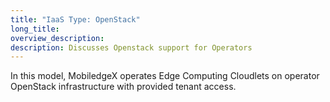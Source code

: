 ```yaml
---
title: "IaaS Type: OpenStack"
long_title:
overview_description:
description: Discusses Openstack support for Operators
---
```


In this model, MobiledgeX operates Edge Computing Cloudlets on operator OpenStack infrastructure with provided tenant access.


